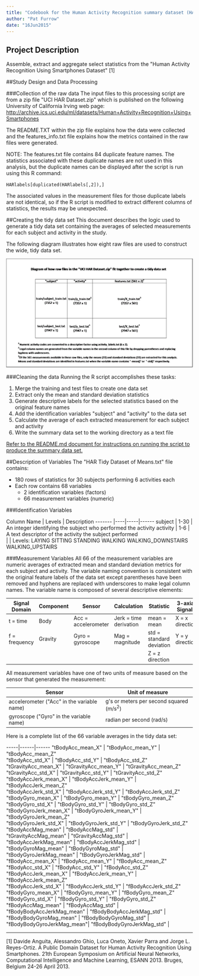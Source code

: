 ```yaml
---
title: "Codebook for the Human Activity Recognition summary dataset (HAR Tidy Dataset of Means.txt)"
author: "Pat Furrow"
date: "16Jun2015"
---
```


## Project Description
Assemble, extract and aggregate select statistics from the "Human Activity Recognition Using Smartphones Dataset" [1]

##Study Design and Data Processing

###Collection of the raw data
The input files to this processing script are from a zip file "UCI HAR Dataset.zip" which is published on the following University of California Irving web page:
http://archive.ics.uci.edu/ml/datasets/Human+Activity+Recognition+Using+Smartphones

The README.TXT within the zip file explains how the data were collected and the features_info.txt file explains how the metrics contained in the raw files were generated.

NOTE:  The features.txt file contains 84 duplicate feature names.  The statistics associated with these duplicate names are not used in this analysis, but the duplicate names can be displayed after the script is run using this R command:  
```
HARlabels[duplicated(HARlabels[,2]),]  
```
The associated values in the measurement files for those duplicate labels are not identical, so if the R script is modified to extract different columns of statistics, the results may be unexpected.

##Creating the tidy data set
This document describes the logic used to generate a tidy data set containing the averages of selected measurements for each subject and activity in the study.

The following diagram illustrates how eight raw files are used to construct the wide, tidy data set.

![HAR File Diagram](HAR_file_diagram.png)

###Cleaning the data
Running the R script accomplishes these tasks:  
1. Merge the training and test files to create one data set  
2. Extract only the mean and standard deviation statistics  
3. Generate descriptive labels for the selected statistics based on the original feature names  
4. Add the identification variables "subject" and "activity" to the data set  
5. Calculate the average of each extracted measurement for each subject and activity  
6. Write the summary data set to the working directory as a text file  

[Refer to the README.md document for instructions on running the script to produce the summary data set.](https://github.com/pfurrow/GetCleanDataClassProject/blob/master/README.md)

##Description of Variables 
The "HAR Tidy Dataset of Means.txt" file contains:
* 180 rows of statistics for 30 subjects performing 6 activities each
* Each row contains 68 variables
   + 2 identification variables (factors)
   + 66 measurement variables (numeric)

###Identification Variables

Column Name | Levels | Description
------- |----|-----|------
subject | 1-30 | An integer identifying the subject who performed the activity
activity | 1-6 | A text descriptor of the activity the subject performed  
 | | Levels: LAYING SITTING STANDING WALKING WALKING_DOWNSTAIRS WALKING_UPSTAIRS

###Measurement Variables
All 66 of the measurement variables are numeric averages of extracted mean and standard deviation metrics for each subject and activity.  The variable naming convention is consistent with the original feature labels of the data set except parentheses have been removed and hyphens are replaced with underscores to make legal column names.  The variable name is composed of several descriptive elements:

Signal Domain | Component | Sensor | Calculation | Statistic | 3-axial Signals  
------- | ----|----|-----|------|----
t = time | Body | Acc = accelerometer | Jerk = time derivation | mean = mean | X = x direction
f = frequency | Gravity | Gyro = gyroscope | Mag = magnitude | std = standard deviation |Y = y direction
  |   |   |   |  | Z = z direction

All measurement variables have one of two units of measure based on the sensor that generated the measurement:

Sensor | Unit of measure
-----------------|--------------
accelerometer ("Acc" in the variable name)| g's or meters per second squared (m/s<sup>2</sup>)
gyroscope ("Gyro" in the variable name) | radian per second (rad/s)

Here is a complete list of the 66 variable averages in the tidy data set:

-----|------|------
"tBodyAcc_mean_X"          | "tBodyAcc_mean_Y"          | "tBodyAcc_mean_Z"             
"tBodyAcc_std_X"           | "tBodyAcc_std_Y"           | "tBodyAcc_std_Z"              
"tGravityAcc_mean_X"       | "tGravityAcc_mean_Y"       | "tGravityAcc_mean_Z"          
"tGravityAcc_std_X"        | "tGravityAcc_std_Y"        | "tGravityAcc_std_Z"   
"tBodyAccJerk_mean_X"      | "tBodyAccJerk_mean_Y"      | "tBodyAccJerk_mean_Z"         
"tBodyAccJerk_std_X"       | "tBodyAccJerk_std_Y"       | "tBodyAccJerk_std_Z"          
"tBodyGyro_mean_X"         | "tBodyGyro_mean_Y"         | "tBodyGyro_mean_Z"           
"tBodyGyro_std_X"          | "tBodyGyro_std_Y"          | "tBodyGyro_std_Z"             
"tBodyGyroJerk_mean_X"     | "tBodyGyroJerk_mean_Y"     | "tBodyGyroJerk_mean_Z"        
"tBodyGyroJerk_std_X"      | "tBodyGyroJerk_std_Y"      | "tBodyGyroJerk_std_Z"         
"tBodyAccMag_mean"         | "tBodyAccMag_std"          |   
"tGravityAccMag_mean"      | "tGravityAccMag_std"       |   
"tBodyAccJerkMag_mean"     | "tBodyAccJerkMag_std"      |   
"tBodyGyroMag_mean"        | "tBodyGyroMag_std"         |   
"tBodyGyroJerkMag_mean"    | "tBodyGyroJerkMag_std"     |   
"fBodyAcc_mean_X"          | "fBodyAcc_mean_Y"          | "fBodyAcc_mean_Z"            
"fBodyAcc_std_X"           | "fBodyAcc_std_Y"           | "fBodyAcc_std_Z"             
"fBodyAccJerk_mean_X"      | "fBodyAccJerk_mean_Y"      | "fBodyAccJerk_mean_Z"        
"fBodyAccJerk_std_X"       | "fBodyAccJerk_std_Y"       | "fBodyAccJerk_std_Z"         
"fBodyGyro_mean_X"         | "fBodyGyro_mean_Y"         | "fBodyGyro_mean_Z"           
"fBodyGyro_std_X"          | "fBodyGyro_std_Y"          | "fBodyGyro_std_Z"            
"fBodyAccMag_mean"         | "fBodyAccMag_std"          |   
"fBodyBodyAccJerkMag_mean" | "fBodyBodyAccJerkMag_std"  |   
"fBodyBodyGyroMag_mean"    | "fBodyBodyGyroMag_std"     |  
"fBodyBodyGyroJerkMag_mean"| "fBodyBodyGyroJerkMag_std" | 

-----------
[1] Davide Anguita, Alessandro Ghio, Luca Oneto, Xavier Parra and Jorge L. Reyes-Ortiz. A Public Domain Dataset for Human Activity Recognition Using Smartphones. 21th European Symposium on Artificial Neural Networks, Computational Intelligence and Machine Learning, ESANN 2013. Bruges, Belgium 24-26 April 2013. 
